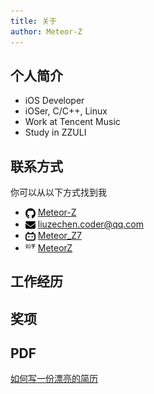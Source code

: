 ```yaml
---
title: 关于
author: Meteor-Z
---
```


## 个人简介

- iOS Developer
- iOSer, C/C++, Linux
- Work at Tencent Music
- Study in ZZULI

## 联系方式

你可以从以下方式找到我

- <img src="/images/logo/github.svg" width="16" style="vertical-align: middle;"/> [Meteor-Z](https://github.com/Meteor-Z)
- <img src="/images/logo/envelope.svg" width="16" style="vertical-align: middle;"/> [liuzechen.coder@qq.com](mailto:liuzechen.coder@qq.com)
- <img src="/images/logo/bilibili.svg" width="16" style="vertical-align: middle;"> [Meteor_Z7](https://space.bilibili.com/169994035)
- <img src="/images/logo/zhihu.svg" width="16" style="vertical-aligin; middle;"> [MeteorZ](https://www.zhihu.com/people/newlzc)

## 工作经历

## 奖项

## PDF

[如何写一份漂亮的简历](/pdf/如何写一份漂亮的简历.pdf)



